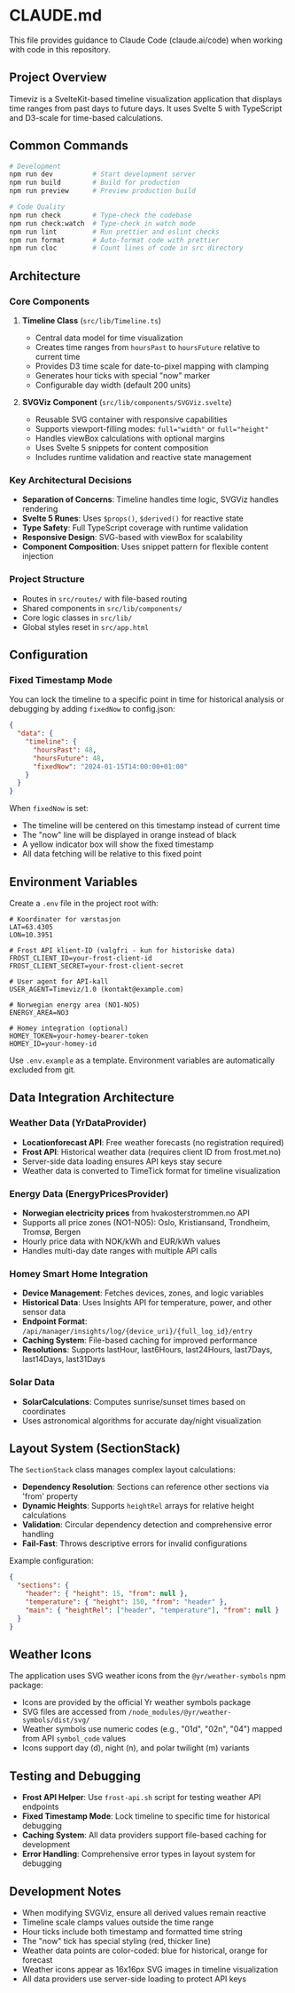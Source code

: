 # CLAUDE.md

This file provides guidance to Claude Code (claude.ai/code) when working with code in this repository.

## Project Overview

Timeviz is a SvelteKit-based timeline visualization application that displays time ranges from past days to future days. It uses Svelte 5 with TypeScript and D3-scale for time-based calculations.

## Common Commands

```bash
# Development
npm run dev          # Start development server
npm run build        # Build for production
npm run preview      # Preview production build

# Code Quality
npm run check        # Type-check the codebase
npm run check:watch  # Type-check in watch mode
npm run lint         # Run prettier and eslint checks
npm run format       # Auto-format code with prettier
npm run cloc         # Count lines of code in src directory
```

## Architecture

### Core Components

1. **Timeline Class** (`src/lib/Timeline.ts`)

   - Central data model for time visualization
   - Creates time ranges from `hoursPast` to `hoursFuture` relative to current time
   - Provides D3 time scale for date-to-pixel mapping with clamping
   - Generates hour ticks with special "now" marker
   - Configurable day width (default 200 units)

2. **SVGViz Component** (`src/lib/components/SVGViz.svelte`)
   - Reusable SVG container with responsive capabilities
   - Supports viewport-filling modes: `full="width"` or `full="height"`
   - Handles viewBox calculations with optional margins
   - Uses Svelte 5 snippets for content composition
   - Includes runtime validation and reactive state management

### Key Architectural Decisions

- **Separation of Concerns**: Timeline handles time logic, SVGViz handles rendering
- **Svelte 5 Runes**: Uses `$props()`, `$derived()` for reactive state
- **Type Safety**: Full TypeScript coverage with runtime validation
- **Responsive Design**: SVG-based with viewBox for scalability
- **Component Composition**: Uses snippet pattern for flexible content injection

### Project Structure

- Routes in `src/routes/` with file-based routing
- Shared components in `src/lib/components/`
- Core logic classes in `src/lib/`
- Global styles reset in `src/app.html`

## Configuration

### Fixed Timestamp Mode

You can lock the timeline to a specific point in time for historical analysis or debugging by adding `fixedNow` to config.json:

```json
{
  "data": {
    "timeline": {
      "hoursPast": 48,
      "hoursFuture": 48,
      "fixedNow": "2024-01-15T14:00:00+01:00"
    }
  }
}
```

When `fixedNow` is set:
- The timeline will be centered on this timestamp instead of current time
- The "now" line will be displayed in orange instead of black
- A yellow indicator box will show the fixed timestamp
- All data fetching will be relative to this fixed point

## Environment Variables

Create a `.env` file in the project root with:

```env
# Koordinater for værstasjon
LAT=63.4305
LON=10.3951

# Frost API klient-ID (valgfri - kun for historiske data)
FROST_CLIENT_ID=your-frost-client-id
FROST_CLIENT_SECRET=your-frost-client-secret

# User agent for API-kall
USER_AGENT=Timeviz/1.0 (kontakt@example.com)

# Norwegian energy area (NO1-NO5)
ENERGY_AREA=NO3

# Homey integration (optional)
HOMEY_TOKEN=your-homey-bearer-token
HOMEY_ID=your-homey-id
```

Use `.env.example` as a template. Environment variables are automatically excluded from git.

## Data Integration Architecture

### Weather Data (YrDataProvider)
- **Locationforecast API**: Free weather forecasts (no registration required)
- **Frost API**: Historical weather data (requires client ID from frost.met.no)
- Server-side data loading ensures API keys stay secure
- Weather data is converted to TimeTick format for timeline visualization

### Energy Data (EnergyPricesProvider)
- **Norwegian electricity prices** from hvakosterstrommen.no API
- Supports all price zones (NO1-NO5): Oslo, Kristiansand, Trondheim, Tromsø, Bergen
- Hourly price data with NOK/kWh and EUR/kWh values
- Handles multi-day date ranges with multiple API calls

### Homey Smart Home Integration
- **Device Management**: Fetches devices, zones, and logic variables
- **Historical Data**: Uses Insights API for temperature, power, and other sensor data
- **Endpoint Format**: `/api/manager/insights/log/{device_uri}/{full_log_id}/entry`
- **Caching System**: File-based caching for improved performance
- **Resolutions**: Supports lastHour, last6Hours, last24Hours, last7Days, last14Days, last31Days

### Solar Data
- **SolarCalculations**: Computes sunrise/sunset times based on coordinates
- Uses astronomical algorithms for accurate day/night visualization

## Layout System (SectionStack)

The `SectionStack` class manages complex layout calculations:

- **Dependency Resolution**: Sections can reference other sections via 'from' property
- **Dynamic Heights**: Supports `heightRel` arrays for relative height calculations
- **Validation**: Circular dependency detection and comprehensive error handling
- **Fail-Fast**: Throws descriptive errors for invalid configurations

Example configuration:
```json
{
  "sections": {
    "header": { "height": 15, "from": null },
    "temperature": { "height": 150, "from": "header" },
    "main": { "heightRel": ["header", "temperature"], "from": null }
  }
}
```

## Weather Icons

The application uses SVG weather icons from the `@yr/weather-symbols` npm package:

- Icons are provided by the official Yr weather symbols package
- SVG files are accessed from `/node_modules/@yr/weather-symbols/dist/svg/`
- Weather symbols use numeric codes (e.g., "01d", "02n", "04") mapped from API `symbol_code` values
- Icons support day (d), night (n), and polar twilight (m) variants

## Testing and Debugging

- **Frost API Helper**: Use `frost-api.sh` script for testing weather API endpoints
- **Fixed Timestamp Mode**: Lock timeline to specific time for historical debugging
- **Caching System**: All data providers support file-based caching for development
- **Error Handling**: Comprehensive error types in layout system for debugging

## Development Notes

- When modifying SVGViz, ensure all derived values remain reactive
- Timeline scale clamps values outside the time range
- Hour ticks include both timestamp and formatted time string
- The "now" tick has special styling (red, thicker line)
- Weather data points are color-coded: blue for historical, orange for forecast
- Weather icons appear as 16x16px SVG images in timeline visualization
- All data providers use server-side loading to protect API keys
